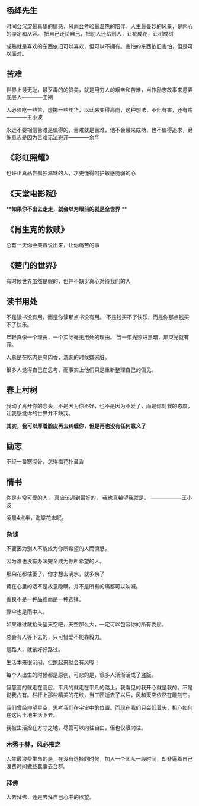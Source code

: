 ## 杨绛先生

时间会沉淀最真挚的情感，风雨会考验最温热的陪伴。人生最曼妙的风景，是内心的淡定和从容。
把自己还给自己，把别人还给别人，让花成花，让树成树

成熟就是喜欢的东西依旧可以喜欢，但可以不拥有。害怕的东西依旧害怕，但是可以面对。

## 苦难

世界上最无耻，最歹毒的的赞美，就是用穷人的艰辛和苦难，当作励志故事来愚弄底层人————王朔

人必须吃一些苦，虚掷一些年华，以此来变得高尚，这种想法，不但有害，还有病————王小波

永远不要相信苦难是值得的，苦难就是苦难，他不会带来成功，也不值得追求，磨练意志是因为苦难无法避开————余华

## 《彩虹照耀》

也许正真品尝孤独滋味的人，才更懂得呵护敏感脆弱的心

## 《天堂电影院》

****如果你不出去走走，就会以为眼前的就是全世界**
**
## 《肖生克的救赎》

总有一天你会笑着说出来，让你痛苦的事
## 《楚门的世界》

有时候世界虽然是假的，但并不缺少真心对待我们的人

## 读书用处

不是读书没有用，而是你读那点书没有用。
不是钱买不了快乐，而是你那点钱买不了快乐。

年轻真像一个理由，一个实际毫无用处的理由。
当一束光照进黑暗，那束光就有罪。

人总是在吃肉是夸肉香，洗碗的时候嫌碗脏。

很多人觉得自己在思考，而事实上他们只是重新整理自己的偏见。


## 春上村树

  我动了离开你的念头，不是因为你不好，也不是因为不爱了，而是你对我的态度，让我感觉你的世界并不缺我。

  **其实，我可以厚着脸皮再去纠缠你，但是再也没有任何意义了**

## 励志

  不经一番寒彻骨，怎得梅花扑鼻香

## 情书
  你是非常可爱的人，
  真应该遇到最好的，
  我也真希望我就是。 ——————王小波

  凌晨4点半，海棠花未眠。

### 杂谈

  不要因为别人不能成为你所希望的人而愤怒，

  因为谁也没有办法完全成为你所希望的人。

  那朵花都枯萎了，你才想去浇水，就多余了

  藏在心里的话不是故意隐瞒，并不是所有的痛都可以呐喊。

  善良不是一种品德而是一种选择。

  撑伞也是雨中人。

  如果难过就抬头望天空吧，天空那么大，一定可以包容你的所有委屈。

  总会有人等下去的，只可惜爱不能靠毅力。

  是路人，就该好好路过。

  生活本来很沉闷，但跑起来就会有风喔！

  每个人出生的时候都是原创，可悲的是，很多人渐渐活成了盗版。

  智慧高的就走在高层，平凡的就走在平凡的路上，我看见的我开心就是我的。不是说我占有。栏杆上那些精美的花纹，当工匠逝去了以后，风和天空依然在雕刻它。

  我们曾经仰望星空，思考我们在宇宙中的位置。而现在我们只会低着头，担心如何在这片土地生活下去。

  我被生活拴在方寸之地，尽管可以向往自由，但也仅限向往。
### 木秀于林，风必摧之

 人生最浪费生命的是，在没有选择的时候，加入一个团队一段时间，却非逼着自己浪费时间做些蠢事去合群。

### 拜佛

 人去拜佛，还是去拜自己心中的欲望。


